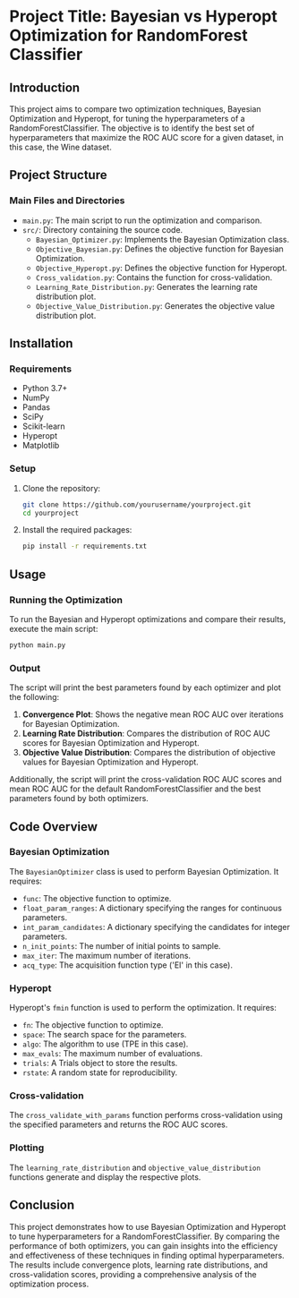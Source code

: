 # Project Title: Bayesian vs Hyperopt Optimization for RandomForest Classifier

## Introduction
This project aims to compare two optimization techniques, Bayesian Optimization and Hyperopt, for tuning the hyperparameters of a RandomForestClassifier. The objective is to identify the best set of hyperparameters that maximize the ROC AUC score for a given dataset, in this case, the Wine dataset.

## Project Structure

### Main Files and Directories

- `main.py`: The main script to run the optimization and comparison.
- `src/`: Directory containing the source code.
  - `Bayesian_Optimizer.py`: Implements the Bayesian Optimization class.
  - `Objective_Bayesian.py`: Defines the objective function for Bayesian Optimization.
  - `Objective_Hyperopt.py`: Defines the objective function for Hyperopt.
  - `Cross_validation.py`: Contains the function for cross-validation.
  - `Learning_Rate_Distribution.py`: Generates the learning rate distribution plot.
  - `Objective_Value_Distribution.py`: Generates the objective value distribution plot.

## Installation

### Requirements
- Python 3.7+
- NumPy
- Pandas
- SciPy
- Scikit-learn
- Hyperopt
- Matplotlib

### Setup
1. Clone the repository:
   ```bash
   git clone https://github.com/yourusername/yourproject.git
   cd yourproject
   ```

2. Install the required packages:
   ```bash
   pip install -r requirements.txt
   ```

## Usage

### Running the Optimization
To run the Bayesian and Hyperopt optimizations and compare their results, execute the main script:
```bash
python main.py
```

### Output
The script will print the best parameters found by each optimizer and plot the following:

1. **Convergence Plot**: Shows the negative mean ROC AUC over iterations for Bayesian Optimization.
2. **Learning Rate Distribution**: Compares the distribution of ROC AUC scores for Bayesian Optimization and Hyperopt.
3. **Objective Value Distribution**: Compares the distribution of objective values for Bayesian Optimization and Hyperopt.

Additionally, the script will print the cross-validation ROC AUC scores and mean ROC AUC for the default RandomForestClassifier and the best parameters found by both optimizers.

## Code Overview

### Bayesian Optimization
The `BayesianOptimizer` class is used to perform Bayesian Optimization. It requires:
- `func`: The objective function to optimize.
- `float_param_ranges`: A dictionary specifying the ranges for continuous parameters.
- `int_param_candidates`: A dictionary specifying the candidates for integer parameters.
- `n_init_points`: The number of initial points to sample.
- `max_iter`: The maximum number of iterations.
- `acq_type`: The acquisition function type ('EI' in this case).

### Hyperopt
Hyperopt's `fmin` function is used to perform the optimization. It requires:
- `fn`: The objective function to optimize.
- `space`: The search space for the parameters.
- `algo`: The algorithm to use (TPE in this case).
- `max_evals`: The maximum number of evaluations.
- `trials`: A Trials object to store the results.
- `rstate`: A random state for reproducibility.

### Cross-validation
The `cross_validate_with_params` function performs cross-validation using the specified parameters and returns the ROC AUC scores.

### Plotting
The `learning_rate_distribution` and `objective_value_distribution` functions generate and display the respective plots.

## Conclusion
This project demonstrates how to use Bayesian Optimization and Hyperopt to tune hyperparameters for a RandomForestClassifier. By comparing the performance of both optimizers, you can gain insights into the efficiency and effectiveness of these techniques in finding optimal hyperparameters. The results include convergence plots, learning rate distributions, and cross-validation scores, providing a comprehensive analysis of the optimization process.
